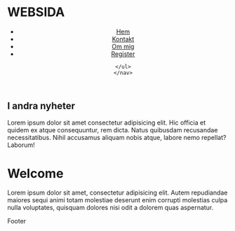 <!DOCTYPE html>
<html lang="en">
<head>
    <meta charset="UTF-8">
    <meta http-equiv="X-UA-Compatible" content="IE=edge">
    <meta name="viewport" content="width=device-width, initial-scale=1.0">
    <title>WEBSIDA</title>
    <h1>WEBSIDA</h1>
    <link rel="stylesheet" href="style.css">

</head>
<body>

<div id="container">
   <header id="header">
    <nav id="navi">
        <ul>
        <li><a href="index.html" class="active">Hem</a></li>
        <li><a href="kontakt.html"> Kontakt</a></li>
        <li><a href="Ommig.html">Om mig</a></li>
        <li><a href="form.html" target="_blank">Register</a></li>
        
    </ul>
    </nav>

   </header>    
   <div id="content">
    <aside id="sidebar">
       <h2>I andra nyheter</h2>
        <p>
           Lorem ipsum dolor sit amet consectetur adipisicing elit. Hic officia et quidem ex atque consequuntur, rem dicta. Natus quibusdam recusandae necessitatibus. Nihil accusamus aliquam nobis atque, labore nemo repellat? Laborum!
       </p>
    </aside>
    <main id="main-content">
        <h1>Welcome</h1>
        <p>
            Lorem ipsum dolor sit amet, consectetur adipisicing elit. Autem repudiandae maiores sequi animi totam molestiae deserunt enim corrupti molestias culpa nulla voluptates, quisquam dolores nisi odit a dolorem quas aspernatur.
        </p>
    </main>
</div>

<footer id="footer">Footer</footer>

 </div>  
</body>
</html>
